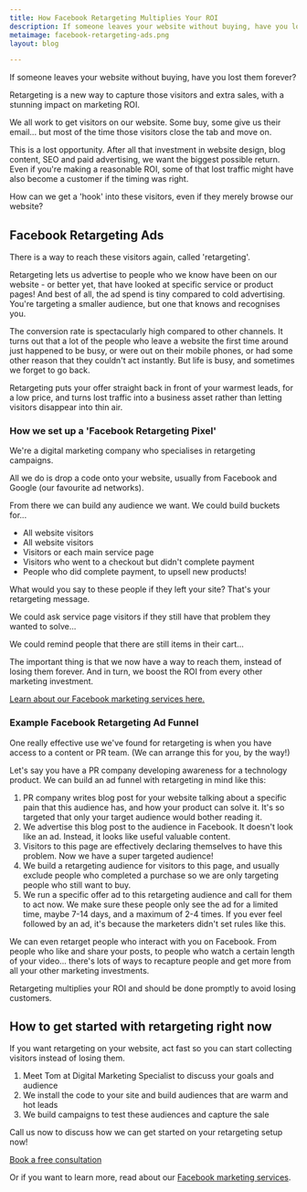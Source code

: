 ```yaml
---
title: How Facebook Retargeting Multiplies Your ROI
description: If someone leaves your website without buying, have you lost them forever? Facebook retargeting captures them and grows your ROI. Here's how it works.
metaimage: facebook-retargeting-ads.png
layout: blog

---
```


<p class="lead">If someone leaves your website without buying, have you lost them forever?</p>
<p class="lead">Retargeting is a new way to capture those visitors and extra sales, with a stunning impact on marketing ROI.</p>

We all work to get visitors on our website. Some buy, some give us their email... but most of the time those visitors close the tab and move on.

This is a lost opportunity. After all that investment in website design, blog content, SEO and paid advertising, we want the biggest possible return. Even if you're making a reasonable ROI, some of that lost traffic might have also become a customer if the timing was right.

How can we get a 'hook' into these visitors, even if they merely browse our website?

## Facebook Retargeting Ads

There is a way to reach these visitors again, called 'retargeting'.

Retargeting lets us advertise to people who we know have been on our website - or better yet, that have looked at specific service or product pages! And best of all, the ad spend is tiny compared to cold advertising. You're targeting a smaller audience, but one that knows and recognises you.

The conversion rate is spectacularly high compared to other channels. It turns out that a lot of the people who leave a website the first time around just happened to be busy, or were out on their mobile phones, or had some other reason that they couldn't act instantly. But life is busy, and sometimes we forget to go back.

Retargeting puts your offer straight back in front of your warmest leads, for a low price, and turns lost traffic into a business asset rather than letting visitors disappear into thin air.

### How we set up a 'Facebook Retargeting Pixel'

We're a digital marketing company who specialises in retargeting campaigns.

All we do is drop a code onto your website, usually from Facebook and Google (our favourite ad networks).

From there we can build any audience we want. We could build buckets for...

- All website visitors
- All website visitors
- Visitors or each main service page
- Visitors who went to a checkout but didn't complete payment
- People who did complete payment, to upsell new products!

What would you say to these people if they left your site? That's your retargeting message.

We could ask service page visitors if they still have that problem they wanted to solve...

We could remind people that there are still items in their cart...

The important thing is that we now have a way to reach them, instead of losing them forever. And in turn, we boost the ROI from every other marketing investment.

[Learn about our Facebook marketing services here.](http://www.digitalmarketingspecialist.co.uk/service/facebook-marketing/ "Facebook Marketing Services")

### Example Facebook Retargeting Ad Funnel

One really effective use we've found for retargeting is when you have access to a content or PR team. (We can arrange this for you, by the way!)

Let's say you have a PR company developing awareness for a technology product. We can build an ad funnel with retargeting in mind like this:

1. PR company writes blog post for your website talking about a specific pain that this audience has, and how your product can solve it. It's so targeted that only your target audience would bother reading it.
2. We advertise this blog post to the audience in Facebook. It doesn't look like an ad. Instead, it looks like useful valuable content.
3. Visitors to this page are effectively declaring themselves to have this problem. Now we have a super targeted audience!
4. We build a retargeting audience for visitors to this page, and usually exclude people who completed a purchase so we are only targeting people who still want to buy.
5. We run a specific offer ad to this retargeting audience and call for them to act now. We make sure these people only see the ad for a limited time, maybe 7-14 days, and a maximum of 2-4 times. If you ever feel followed by an ad, it's because the marketers didn't set rules like this.

We can even retarget people who interact with you on Facebook. From people who like and share your posts, to people who watch a certain length of your video... there's lots of ways to recapture people and get more from all your other marketing investments.

Retargeting multiplies your ROI and should be done promptly to avoid losing customers.

## How to get started with retargeting right now

If you want retargeting on your website, act fast so you can start collecting visitors instead of losing them.

1. Meet Tom at Digital Marketing Specialist to discuss your goals and audience
2. We install the code to your site and build audiences that are warm and hot leads
3. We build campaigns to test these audiences and capture the sale

Call us now to discuss how we can get started on your retargeting setup now!

<a href="{{ site.url }}/contact/" title="Contact" role="button" class="btn btn-primary-outline m-b-md btn-lg">Book a free consultation</a>

Or if you want to learn more, read about our [Facebook marketing services](http://www.digitalmarketingspecialist.co.uk/service/facebook-marketing/ "Facebook Marketing Services").